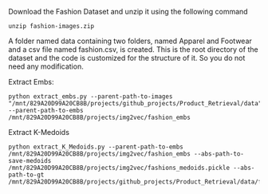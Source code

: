 Download the Fashion Dataset and unzip it using the following command
```
unzip fashion-images.zip 
```
A folder named data containing two folders, named Apparel and Footwear and a csv file named fashion.csv, is created. This is the root directory of the dataset and the code is customized for the structure of it. So you do not need any modification.
 

Extract Embs:
```
python extract_embs.py --parent-path-to-images "/mnt/829A20D99A20CB8B/projects/github_projects/Product_Retrieval/data" --parent-path-to-embs /mnt/829A20D99A20CB8B/projects/img2vec/fashion_embs
```

Extract K-Medoids 
```
python extract_K_Medoids.py --parent-path-to-embs /mnt/829A20D99A20CB8B/projects/img2vec/fashion_embs --abs-path-to-save-medoids /mnt/829A20D99A20CB8B/projects/img2vec/fashions_medoids.pickle --abs-path-to-gt /mnt/829A20D99A20CB8B/projects/github_projects/Product_Retrieval/data/fashion.csv
```